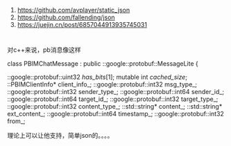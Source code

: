 <!--
 * @Author: your name
 * @Date: 2021-03-05 11:54:06
 * @LastEditTime: 2021-03-05 16:12:12
 * @LastEditors: Please set LastEditors
 * @Description: In User Settings Edit
 * @FilePath: /slothjson/mtjsonv2/README.md
-->


1. https://github.com/avplayer/static_json
2. https://github.com/fallending/json
3. https://juejin.cn/post/6857044913935745031



# 

对c++来说，pb消息像这样

class PBIMChatMessage : public ::google::protobuf::MessageLite {

::google::protobuf::uint32 _has_bits_[1];
mutable int _cached_size_;
::PBIMClientInfo* client_info_;
::google::protobuf::int32 msg_type_;
::google::protobuf::int32 sender_type_;
::google::protobuf::int64 sender_id_;
::google::protobuf::int64 target_id_;
::google::protobuf::int32 target_type_;
::google::protobuf::int32 content_type_;
::std::string* content_;
::std::string* ext_content_;
::google::protobuf::int64 timestamp_;
::google::protobuf::int32 from_;

理论上可以让他支持，简单json的。。。。